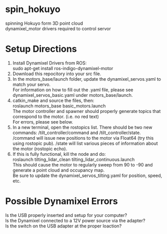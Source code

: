 # spin_hokuyo
spinning Hokuyo form 3D point cloud<br />
dynamixel_motor drivers required to control servor<br />

# Setup Directions
1. Install Dynamixel Drivers from ROS:<br />
sudo apt-get install ros-indigo-dynamixel-motor<br />
2. Download this repocitory into your src file.<br />
3. In the motors_base/launch folder, update the dynamixel_servos.yaml to match your servo.<br />
For information on how to fill out the .yaml file, please see dynamixel_servos_basic.yaml under motors_base/launch.<br />
4. catkin_make and source the files, then:<br />
roslaunch motors_base basic_motors.launch<br />
The motor controller and spawner should properly generate topics that correspond to the motor. (i.e. no red text)<br />
For errors, please see below. <br />
5. In a new terminal, open the rostopics list.  There should be two new commands: /tilt_controller/command and /tilt_controller/state.  /command will issue new positions to the motor via Float64 (try this using rostopic pub).  /state will list various pieces of information about the motor (rostopic echo).<br />
6. If this is fully functional, kill the node and do:<br />
roslaunch tilting_lidar_clean tilting_lidar_continuous.launch<br />
This should cause the motor to regularly sweep from 90 to -90 and generate a point cloud and occupancy map.<br />
Be sure to update the dynamixel_servos_tilting.yaml for position, speed, etc.<br />

# Possible Dynamixel Errors
Is the USB properly inserted and setup for your computer?<br />
Is the Dynamixel connected to a 12V power source via the adapter?<br />
Is the switch on the USB adapter at the proper loaction?<br />
